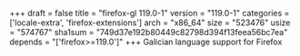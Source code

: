 +++
draft = false
title = "firefox-gl 119.0-1"
version = "119.0-1"
categories = ['locale-extra', 'firefox-extensions']
arch = "x86_64"
size = "523476"
usize = "574767"
sha1sum = "749d37e192b80449c82798d394f13feea56bc7ea"
depends = "['firefox>=119.0']"
+++
Galician language support for Firefox
